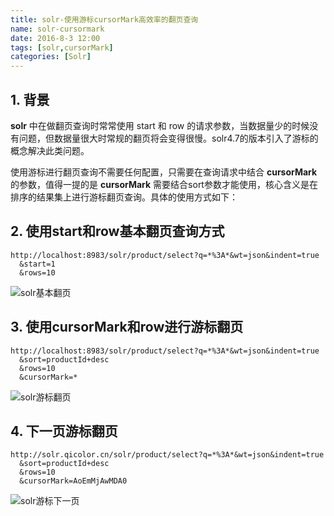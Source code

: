```yaml
---
title: solr-使用游标cursorMark高效率的翻页查询
name: solr-cursormark
date: 2016-8-3 12:00
tags: [solr,cursorMark]
categories: [Solr]
---
```


## 1. 背景
**solr** 中在做翻页查询时常常使用 start 和 row 的请求参数，当数据量少的时候没有问题，但数据量很大时常规的翻页将会变得很慢。solr4.7的版本引入了游标的概念解决此类问题。

使用游标进行翻页查询不需要任何配置，只需要在查询请求中结合 **cursorMark** 的参数，值得一提的是 **cursorMark** 需要结合sort参数才能使用，核心含义是在排序的结果集上进行游标翻页查询。具体的使用方式如下：

## 2. 使用start和row基本翻页查询方式

```
http://localhost:8983/solr/product/select?q=*%3A*&wt=json&indent=true
  &start=1
  &rows=10
```

![solr基本翻页](http://ohdpyqlwy.bkt.clouddn.com/solr-start-row.png)


## 3. 使用cursorMark和row进行游标翻页

```
http://localhost:8983/solr/product/select?q=*%3A*&wt=json&indent=true
  &sort=productId+desc
  &rows=10
  &cursorMark=*
```

![solr游标翻页](http://ohdpyqlwy.bkt.clouddn.com/solr-cursor-row.png)

## 4. 下一页游标翻页

```
http://solr.qicolor.cn/solr/product/select?q=*%3A*&wt=json&indent=true
  &sort=productId+desc
  &rows=10
  &cursorMark=AoEmMjAwMDA0
```

![solr游标下一页](http://ohdpyqlwy.bkt.clouddn.com/solr-cursor-next.png)
